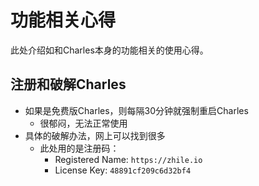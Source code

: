 # 功能相关心得

此处介绍如和Charles本身的功能相关的使用心得。

## 注册和破解Charles

* 如果是免费版Charles，则每隔30分钟就强制重启Charles
  * 很郁闷，无法正常使用
* 具体的破解办法，网上可以找到很多
  * 此处用的是注册码：
    * Registered Name: `https://zhile.io`
    * License Key: `48891cf209c6d32bf4`